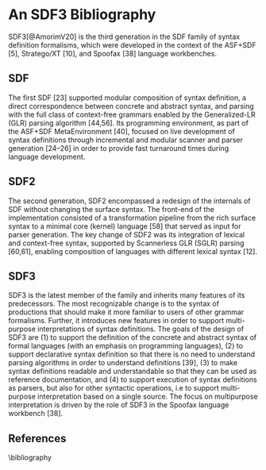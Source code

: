 # An SDF3 Bibliography

SDF3[@AmorimV20] is the third generation in the SDF family of syntax definition formalisms, which were developed in the context of the ASF+SDF [5], Stratego/XT [10], and Spoofax [38] language workbenches.

## SDF

The first SDF [23] supported modular composition of syntax definition,
a direct correspondence between concrete and abstract syntax, and parsing
with the full class of context-free grammars enabled by the Generalized-LR
(GLR) parsing algorithm [44,56]. Its programming environment, as part of the
ASF+SDF MetaEnvironment [40], focused on live development of syntax definitions through incremental and modular scanner and parser generation [24–26]
in order to provide fast turnaround times during language development.

## SDF2

The second generation, SDF2 encompassed a redesign of the internals of
SDF without changing the surface syntax. The front-end of the implementation
consisted of a transformation pipeline from the rich surface syntax to a minimal
core (kernel) language [58] that served as input for parser generation. The key
change of SDF2 was its integration of lexical and context-free syntax, supported
by Scannerless GLR (SGLR) parsing [60,61], enabling composition of languages
with different lexical syntax [12].

## SDF3

SDF3 is the latest member of the family and inherits many features of its
predecessors.
The most recognizable change is to the syntax of productions that
should make it more familiar to users of other grammar formalisms.
Further, it introduces new features in order to support multi-purpose interpretations of syntax definitions.
The goals of the design of SDF3 are (1) to support the definition of the concrete and abstract syntax of formal languages (with an emphasis on programming languages), (2) to support declarative syntax definition so that there is no need to understand parsing algorithms in order to understand definitions [39], (3) to make syntax definitions readable and understandable so that they can be used as reference documentation, and (4) to support execution of syntax definitions as parsers, but also for other syntactic operations, i.e to support multi-purpose interpretation based on a single source.
The focus on multipurpose interpretation is driven by the role of SDF3 in the Spoofax language workbench [38].



## References

\bibliography
